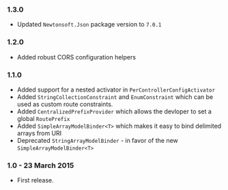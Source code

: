 ### 1.3.0
* Updated `Newtonsoft.Json` package version to `7.0.1`

### 1.2.0
* Added robust CORS configuration helpers

### 1.1.0
* Added support for a nested activator in `PerControllerConfigActivator`
* Added `StringCollectionConstraint` and `EnumConstraint` which can be used as custom route constraints.
* Added `CentralizedPrefixProvider` which allows the devloper to set a global `RoutePrefix`
* Added `SimpleArrayModelBinder<T>` which makes it easy to bind delimited arrays from URI
* Deprecated `StringArrayModelBinder` - in favor of the new `SimpleArrayModelBinder<T>`

### 1.0 - 23 March 2015
* First release.
